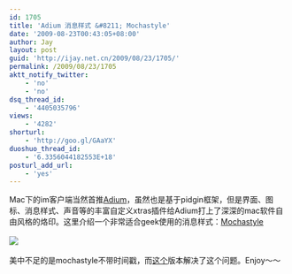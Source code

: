 ```yaml
---
id: 1705
title: 'Adium 消息样式 &#8211; Mochastyle'
date: '2009-08-23T00:43:05+08:00'
author: Jay
layout: post
guid: 'http://ijay.net.cn/2009/08/23/1705/'
permalink: /2009/08/23/1705
aktt_notify_twitter:
    - 'no'
    - 'no'
dsq_thread_id:
    - '4405035796'
views:
    - '4282'
shorturl:
    - 'http://goo.gl/GAaYX'
duoshuo_thread_id:
    - '6.3356044182553E+18'
posturl_add_url:
    - 'yes'
---
```


Mac下的im客户端当然首推<a target="_blank" href="https://adium.im/" rel="noopener">Adium</a>，虽然也是基于pidgin框架，但是界面、图标、消息样式、声音等的丰富自定义xtras插件给Adium打上了深深的mac软件自由风格的烙印。这里介绍一个非常适合geek使用的消息样式：<a target="_blank" href="http://www.adiumxtras.com/index.php?a=xtras&amp;xtra_id=6638" rel="noopener">Mochastyle</a><br /><br /><img style="max-width: 800px;" src="http://jayxu.com/log/wp-content/uploads/2009/08/mochastyle_5_21093_6638_image_10198.jpg" /><br /><br />美中不足的是mochastyle不带时间戳，而<a target="_blank" href="http://www.gigasize.com/get/3l61xjqzdvd" rel="noopener">这个</a>版本解决了这个问题。Enjoy～～<br />